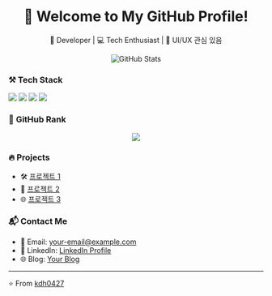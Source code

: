 <!-- 헤더 -->
<h1 align="center">👋 Welcome to My GitHub Profile!</h1>

<!-- 짧은 자기소개 -->
<p align="center">
  🚀 Developer | 💻 Tech Enthusiast | 🎨 UI/UX 관심 있음
</p>

<!-- GitHub 통계 -->
<p align="center">
  <img src="https://github-readme-stats.vercel.app/api?username=kdh0427&show_icons=true&theme=radical" alt="GitHub Stats">
</p>

<!-- 사용 기술 -->
### ⚒️ **Tech Stack**
<p>
  <img src="https://img.shields.io/badge/Java-007396?style=flat-square&logo=java&logoColor=white"/>
  <img src="https://img.shields.io/badge/Android-3DDC84?style=flat-square&logo=android&logoColor=white"/>
  <img src="https://img.shields.io/badge/JavaScript-F7DF1E?style=flat-square&logo=javascript&logoColor=black"/>
  <img src="https://img.shields.io/badge/Git-F05032?style=flat-square&logo=git&logoColor=white"/>
</p>

<!-- 깃허브 랭크 -->
### 🌟 **GitHub Rank**
<p align="center">
  <img src="https://github-profile-trophy.vercel.app/?username=kdh0427&row=1&column=6&theme=darkhub"/>
</p>

<!-- 주요 프로젝트 -->
### 🔥 **Projects**
- 🛠️ [프로젝트 1](https://github.com/kdh0427/프로젝트1)
- 📱 [프로젝트 2](https://github.com/kdh0427/프로젝트2)
- 🌐 [프로젝트 3](https://github.com/kdh0427/프로젝트3)

<!-- 연락 -->
### 📬 **Contact Me**
- 📧 Email: [your-email@example.com](mailto:your-email@example.com)
- 💼 LinkedIn: [LinkedIn Profile](https://www.linkedin.com/in/your-profile/)
- 🌐 Blog: [Your Blog](https://yourblog.com)

<!-- 마무리 -->
---
⭐️ From [kdh0427](https://github.com/kdh0427)

